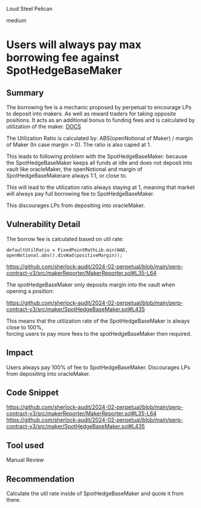 Loud Steel Pelican

medium

# Users will always pay max borrowing fee against SpotHedgeBaseMaker

## Summary

The borrowing fee is a mechanic proposed by perpetual to encourage LPs to deposit into makers. 
As well as reward traders for taking opposite positions.
It acts as an additional bonus to funding fees and is calculated by utilization of the maker. [DOCS](https://perp.notion.site/Borrowing-Fee-Spec-v0-8-0-22ade259889b4c30b59762d582b4336d)

The Utilization Ratio is calculated by: ABS(openNotional of Maker) / margin of Maker (In case margin > 0).
The ratio is also caped at 1. 

This leads to following problem with the SpotHedgeBaseMaker: because the SpotHedgeBaseMaker keeps all funds at idle and 
does not deposit into vault like oracleMaker, the openNotional and margin of SpotHedgeBaseMakerare always 1:1, or close to. 

This will lead to the utilization ratio always staying at 1, meaning that market will always pay full borrowing fee to SpotHedgeBaseMaker.

This discourages LPs from depositing into oracleMaker. 

## Vulnerability Detail

The borrow fee is calculated based on util rate:
```solidity
defaultUtilRatio = FixedPointMathLib.min(WAD, openNotional.abs().divWad(positiveMargin));
```
https://github.com/sherlock-audit/2024-02-perpetual/blob/main/perp-contract-v3/src/makerReporter/MakerReporter.sol#L35-L64

The spotHedgeBaseMaker only deposits margin into the vault when opening a position:

https://github.com/sherlock-audit/2024-02-perpetual/blob/main/perp-contract-v3/src/maker/SpotHedgeBaseMaker.sol#L435

This means that the utilization rate of the SpotHedgeBaseMaker is always close to 100%,  
forcing users to pay more fees to the spotHedgeBaseMaker then required.

## Impact

Users always pay 100% of fee to SpotHedgeBaseMaker.
Discourages LPs from depositing into oracleMaker. 

## Code Snippet

https://github.com/sherlock-audit/2024-02-perpetual/blob/main/perp-contract-v3/src/makerReporter/MakerReporter.sol#L35-L64
https://github.com/sherlock-audit/2024-02-perpetual/blob/main/perp-contract-v3/src/maker/SpotHedgeBaseMaker.sol#L435

## Tool used

Manual Review

## Recommendation

Calculate the util rate inside of SpotHedgeBaseMaker and quote it from there.